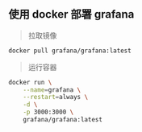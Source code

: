 ## 使用 docker 部署 grafana

> 拉取镜像

  ```bash
  docker pull grafana/grafana:latest
  ```

> 运行容器

  ```bash
  docker run \
      --name=grafana \
      --restart=always \
      -d \
      -p 3000:3000 \
      grafana/grafana:latest
  ```